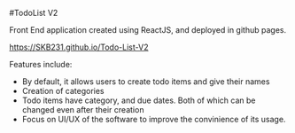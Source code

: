 #TodoList V2

Front End application created using ReactJS, and deployed in github pages.

https://SKB231.github.io/Todo-List-V2


Features include:
- By default, it allows users to create todo items and give their names
- Creation of categories
- Todo items have category, and due dates. Both of which can be changed even after their creation
- Focus on UI/UX of the software to improve the convinience of its usage.
